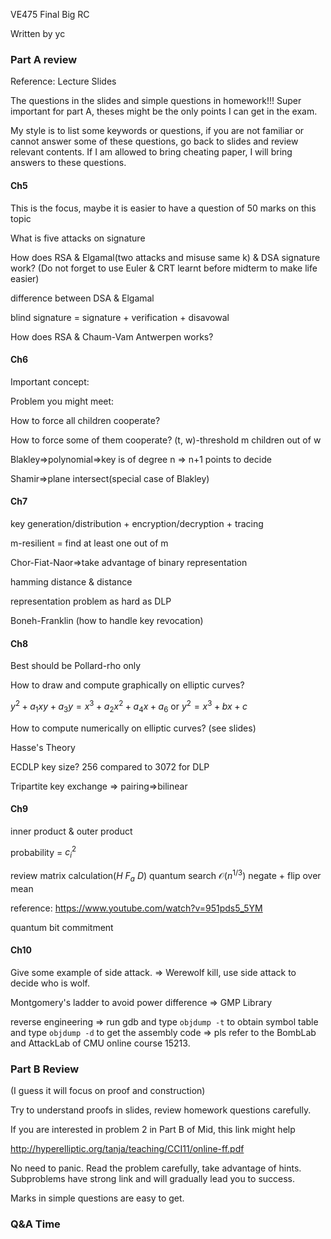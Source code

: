 VE475 Final Big RC

Written by yc

### Part A review

Reference: Lecture Slides

The questions in the slides and simple questions in homework!!! Super important for part A, theses might be the only points I can get in the exam.

My style is to list some keywords or questions, if you are not familiar or cannot answer some of these questions, go back to slides and review relevant contents. If I am allowed to bring cheating paper, I will bring answers to these questions.

#### Ch5

This is the focus, maybe it is easier to have a question of 50 marks on this topic

What is five attacks on signature

How does RSA & Elgamal(two attacks and misuse same k) & DSA signature work? (Do not forget to use Euler & CRT learnt before midterm to make life easier)

difference between DSA & Elgamal

blind signature = signature + verification + disavowal

How does RSA & Chaum-Vam Antwerpen works?



#### Ch6

Important concept:

Problem you might meet:

How to force all children cooperate?

How to force some of them cooperate? (t, w)-threshold m children out of w

Blakley=>polynomial=>key is of degree n => n+1 points to decide

Shamir=>plane intersect(special case of Blakley)



#### Ch7

key generation/distribution + encryption/decryption + tracing

m-resilient = find at least one out of m

Chor-Fiat-Naor=>take advantage of binary representation

hamming distance & distance

representation problem as hard as DLP

Boneh-Franklin (how to handle key revocation)



#### Ch8

Best should be Pollard-rho only

How to draw and compute graphically on elliptic curves?

$y^2+a_1xy+a_3y=x^3+a_2x^2+a_4x+a_6$ or $y^2=x^3+bx+c$

How to compute numerically on elliptic curves? (see slides)

Hasse's Theory

ECDLP key size? 256 compared to 3072 for DLP

Tripartite key exchange => pairing=>bilinear



#### Ch9

inner product & outer product

probability = $c_i^2$ 

review matrix calculation($H$ $F_a$ $D$) quantum search $\mathcal{O}(n^{1/3})$ negate + flip over mean

reference: https://www.youtube.com/watch?v=951pds5_5YM

quantum bit commitment



#### Ch10

Give some example of side attack. => Werewolf kill, use side attack to decide who is wolf.

Montgomery's ladder to avoid power difference => GMP Library

reverse engineering => run gdb and type ```objdump -t``` to obtain symbol table and type ```objdump -d``` to get the assembly code => pls refer to the BombLab and AttackLab of CMU online course 15213.



### Part B Review 

(I guess it will focus on proof and construction)

Try to understand proofs in slides, review homework questions carefully. 

If you are interested in problem 2 in Part B of Mid, this link might help

http://hyperelliptic.org/tanja/teaching/CCI11/online-ff.pdf

No need to panic. Read the problem carefully, take advantage of hints. Subproblems have strong link and will gradually lead you to success.

Marks in simple questions are easy to get.



### Q&A Time



















